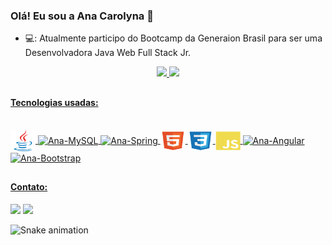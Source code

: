 ### Olá! Eu sou a Ana Carolyna 👋



- 💻: Atualmente participo do Bootcamp da Generaion Brasil para ser uma Desenvolvadora Java Web Full Stack Jr.

<div align="center">
  <a href="https://github.com/anacarolyna">
  <img width="42%" src="https://github-readme-stats.vercel.app/api?username=anacarolyna&show_icons=true&theme=moltack&include_all_commits=true&count_private=true"/>
  <img width="50%" src="https://github-readme-stats.vercel.app/api/top-langs/?username=anacarolyna&layout=compact&langs_count=7&theme=moltack"/>
</div>
  
  ##
  #### Tecnologias usadas:
  
  
  <div style="display: inline_block"><br>
  <img align="center" alt= "Ana-Java" height="35" width="40" src="https://github.com/devicons/devicon/blob/master/icons/java/java-original.svg">
  <img  align="center" alt="Ana-MySQL" height="55" width="60" src="https://cdn.jsdelivr.net/gh/devicons/devicon/icons/mysql/mysql-original-wordmark.svg" />
  <img align="center"alt="Ana-Spring" height="45" width="55" src=https://cdn.jsdelivr.net/gh/devicons/devicon/icons/spring/spring-original-wordmark.svg>
   <img align="center" alt="Ana-HTML" height="30" width="40" src="https://raw.githubusercontent.com/devicons/devicon/master/icons/html5/html5-original.svg">
  <img align="center" alt="Ana-CSS" height="30" width="40" src="https://raw.githubusercontent.com/devicons/devicon/master/icons/css3/css3-original.svg">
  <img align="center" alt="Ana-Js" height="30" width="40" src="https://raw.githubusercontent.com/devicons/devicon/master/icons/javascript/javascript-plain.svg">
  <img align="center" alt="Ana-Angular" height="35" width="40" src=https://cdn.jsdelivr.net/gh/devicons/devicon/icons/angularjs/angularjs-original.svg> 
  <img align="center" alt="Ana-Bootstrap" height="33" width="40" src=https://cdn.jsdelivr.net/gh/devicons/devicon/icons/bootstrap/bootstrap-original-wordmark.svg>
   
</div>
  
   ##
   #### Contato:
  
  <div> 
  <a href = "mailto:dinizanacarolyna@gmail.com"><img src="https://img.shields.io/badge/-Gmail-%23333?style=for-the-badge&logo=gmail&logoColor=white" target="_blank"></a>
  <a href="https://www.linkedin.com/in/anacarolynadiniz/" target="_blank"><img src="https://img.shields.io/badge/-LinkedIn-%230077B5?style=for-the-badge&logo=linkedin&logoColor=white" target="_blank"></a> 
    
  
   ![Snake animation](https://github.com/anacarolyna/anacarolyna/blob/output/github-contribution-grid-snake.svg)
    
</div>
   
